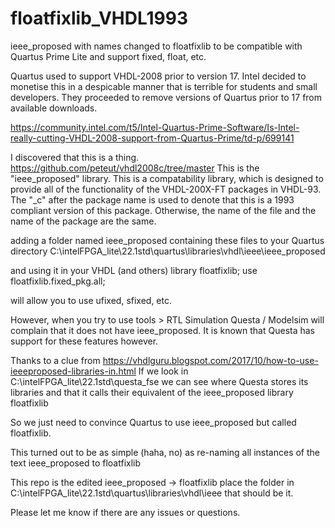 # floatfixlib_VHDL1993
ieee_proposed with names changed to floatfixlib to be compatible with Quartus Prime Lite and support fixed, float, etc.

Quartus used to support VHDL-2008 prior to version 17. Intel decided to monetise this in a despicable manner that is terrible for students and small developers. They proceeded to remove versions of Quartus prior to 17 from available downloads.

https://community.intel.com/t5/Intel-Quartus-Prime-Software/Is-Intel-really-cutting-VHDL-2008-support-from-Quartus-Prime/td-p/699141


I discovered that this is a thing.
https://github.com/peteut/vhdl2008c/tree/master
This is the "ieee_proposed" library.  This is a compatability library, which is designed to provide all of the functionality of the VHDL-200X-FT packages in VHDL-93.  The "_c" after the package name is used to denote that this is a 1993 compliant version of this package. Otherwise, the name of the file and the name of the package are the same.

adding a folder named ieee_proposed containing these files to your Quartus directory
C:\intelFPGA_lite\22.1std\quartus\libraries\vhdl\ieee\ieee_proposed

and using it in your VHDL (and others)
    library floatfixlib;
    use floatfixlib.fixed_pkg.all;

will allow you to use ufixed, sfixed, etc.

However, when you try to use tools > RTL Simulation Questa / Modelsim will complain that it does not have ieee_proposed. It is known that Questa has support for these features however.

Thanks to a clue from https://vhdlguru.blogspot.com/2017/10/how-to-use-ieeeproposed-libraries-in.html
If we look in C:\intelFPGA_lite\22.1std\questa_fse we can see where Questa stores its libraries and that it calls their equivalent of the ieee_proposed library floatfixlib

So we just need to convince Quartus to use ieee_proposed but called floatfixlib.

This turned out to be as simple (haha, no) as re-naming all instances of the text ieee_proposed to floatfixlib

This repo is the edited ieee_proposed → floatfixlib
place the folder in C:\intelFPGA_lite\22.1std\quartus\libraries\vhdl\ieee
that should be it.

Please let me know if there are any issues or questions.